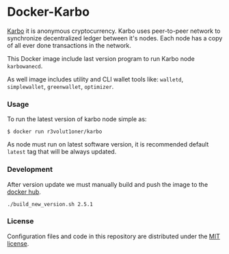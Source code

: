 # Docker-Karbo
[Karbo](https://karbo.io) it is anonymous cryptocurrency.
Karbo uses peer-to-peer network to synchronize decentralized ledger between it's nodes.
Each node has a copy of all ever done transactions in the network.

This Docker image include last version program to run Karbo node `karbowanecd`.

As well image includes utility and CLI wallet tools like: `walletd`, `simplewallet`, `greenwallet`, `optimizer`.

### Usage
To run the latest version of karbo node simple as:
```shell
$ docker run r3volut1oner/karbo
```

As node must run on latest software version, it is recommended default `latest` tag that will be always updated.

### Development
After version update we must manually build and push the image to the [docker hub](https://hub.docker.com/).

```shell
./build_new_version.sh 2.5.1
```

### License
Configuration files and code in this repository are distributed under the [MIT license](/LICENSE).
